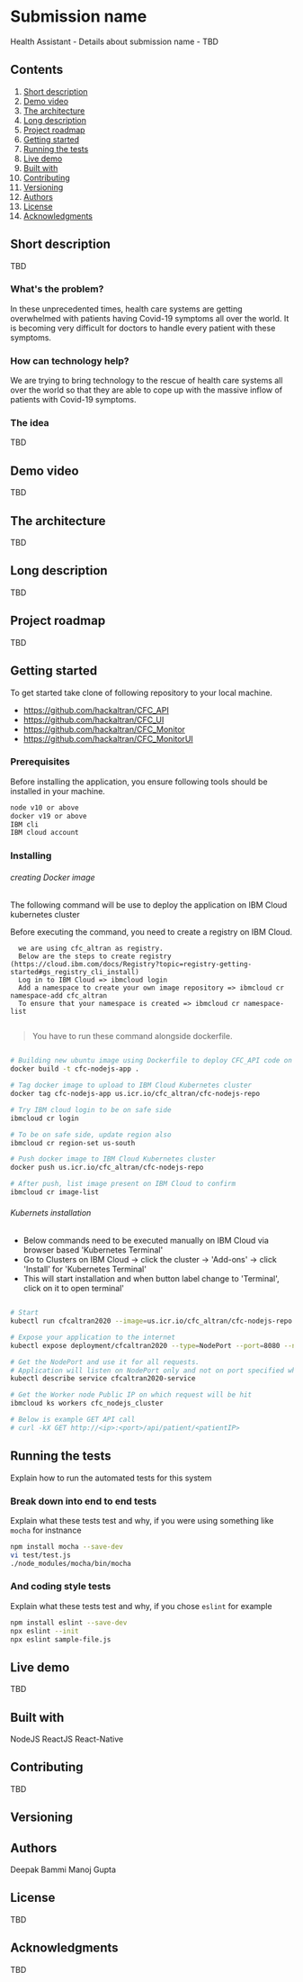 # Submission name

Health Assistant - Details about submission name - TBD

## Contents

1. [Short description](#short-description)
1. [Demo video](#demo-video)
1. [The architecture](#the-architecture)
1. [Long description](#long-description)
1. [Project roadmap](#project-roadmap)
1. [Getting started](#getting-started)
1. [Running the tests](#running-the-tests)
1. [Live demo](#live-demo)
1. [Built with](#built-with)
1. [Contributing](#contributing)
1. [Versioning](#versioning)
1. [Authors](#authors)
1. [License](#license)
1. [Acknowledgments](#acknowledgments)

## Short description

TBD

### What's the problem?

In these unprecedented times, health care systems are getting overwhelmed with patients having Covid-19 symptoms all over the world. It is becoming very difficult for doctors to handle every patient with these symptoms. 

### How can technology help?

We are trying to bring technology to the rescue of health care systems all over the world so that they are able to cope up with the massive inflow of patients with Covid-19 symptoms. 

### The idea

TBD

## Demo video

TBD

## The architecture

TBD

## Long description

TBD

## Project roadmap

TBD

## Getting started

To get started take clone of following repository to your local machine.

- https://github.com/hackaltran/CFC_API
- https://github.com/hackaltran/CFC_UI
- https://github.com/hackaltran/CFC_Monitor
- https://github.com/hackaltran/CFC_MonitorUI

### Prerequisites

Before installing the application, you ensure following tools should be installed in your machine.
```bash
node v10 or above
docker v19 or above
IBM cli
IBM cloud account
```

### Installing
###### creating Docker image 

 The following command will be use to deploy the application on IBM Cloud kubernetes cluster

 Before executing the command, you need to create a registry on IBM Cloud.
 ```
   we are using cfc_altran as registry.
   Below are the steps to create registry (https://cloud.ibm.com/docs/Registry?topic=registry-getting-started#gs_registry_cli_install)
   Log in to IBM Cloud => ibmcloud login
   Add a namespace to create your own image repository => ibmcloud cr namespace-add cfc_altran
   To ensure that your namespace is created => ibmcloud cr namespace-list

 
  ```
  > You have to run these command alongside dockerfile.
```bash

# Building new ubuntu image using Dockerfile to deploy CFC_API code on it
docker build -t cfc-nodejs-app .

# Tag docker image to upload to IBM Cloud Kubernetes cluster
docker tag cfc-nodejs-app us.icr.io/cfc_altran/cfc-nodejs-repo

# Try IBM cloud login to be on safe side
ibmcloud cr login

# To be on safe side, update region also
ibmcloud cr region-set us-south

# Push docker image to IBM Cloud Kubernetes cluster
docker push us.icr.io/cfc_altran/cfc-nodejs-repo

# After push, list image present on IBM Cloud to confirm
ibmcloud cr image-list

```
###### Kubernets installation

- Below commands need to be executed manually on IBM Cloud via browser based 'Kubernetes Terminal'
- Go to Clusters on IBM Cloud -> click the cluster -> 'Add-ons' -> click 'Install' for 'Kubernetes Terminal'
 - This will start installation and when button label change to 'Terminal', click on it to open terminal'
 ```bash

# Start
kubectl run cfcaltran2020 --image=us.icr.io/cfc_altran/cfc-nodejs-repo:latest

# Expose your application to the internet
kubectl expose deployment/cfcaltran2020 --type=NodePort --port=8080 --name=cfcaltran2020-service --target-port=8080

# Get the NodePort and use it for all requests.
# Application will listen on NodePort only and not on port specified while starting the NodeJS application.
kubectl describe service cfcaltran2020-service

# Get the Worker node Public IP on which request will be hit
ibmcloud ks workers cfc_nodejs_cluster

# Below is example GET API call
# curl -kX GET http://<ip>:<port>/api/patient/<patientIP>
 ```


## Running the tests

Explain how to run the automated tests for this system

### Break down into end to end tests

Explain what these tests test and why, if you were using something like `mocha` for instnance

```bash
npm install mocha --save-dev
vi test/test.js
./node_modules/mocha/bin/mocha
```

### And coding style tests

Explain what these tests test and why, if you chose `eslint` for example

```bash
npm install eslint --save-dev
npx eslint --init
npx eslint sample-file.js
```

## Live demo

TBD

## Built with

NodeJS
ReactJS
React-Native

## Contributing

TBD

## Versioning

## Authors

Deepak Bammi
Manoj Gupta

## License

TBD

## Acknowledgments

TBD
 
